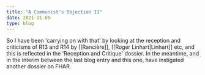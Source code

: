 ```yaml
---
title: "A Communist's Objection II"
date: 2021-11-05
type: blog
---
```


So I have been 'carrying on with that' by looking at the reception and
criticisms of R13 and R14 by [[Rancière]], [[Roger Linhart|Linhart]] etc, and this is
reflected in the 'Reception and Critique' dossier. In the meantime, and
in the interim between the last blog entry and this one, have instigated
another dossier on FHAR.
